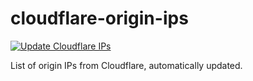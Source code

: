 # cloudflare-origin-ips

[![Update Cloudflare IPs](https://github.com/kugland/cloudflare-origin-ips/actions/workflows/update.yml/badge.svg)](https://github.com/kugland/cloudflare-origin-ips/actions/workflows/update.yml)

List of origin IPs from Cloudflare, automatically updated.
